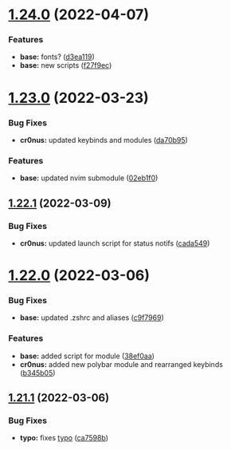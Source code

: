 # [1.24.0](https://github.com/umgbhalla/dotstow/compare/v1.23.0...v1.24.0) (2022-04-07)


### Features

* **base:** fonts? ([d3ea119](https://github.com/umgbhalla/dotstow/commit/d3ea119e4b4f52d4b09c30babfb6ca06bf6ad4b4))
* **base:** new scripts ([f27f9ec](https://github.com/umgbhalla/dotstow/commit/f27f9ec255d97b703a1f0abe12ca825c5bf8667f))



# [1.23.0](https://github.com/umgbhalla/dotstow/compare/v1.22.1...v1.23.0) (2022-03-23)


### Bug Fixes

* **cr0nus:** updated keybinds and modules ([da70b95](https://github.com/umgbhalla/dotstow/commit/da70b95c76116c4c2835fe88e5161cfd4ef08b6c))


### Features

* **base:** updated nvim submodule ([02eb1f0](https://github.com/umgbhalla/dotstow/commit/02eb1f0ee08824eb40ea7a80eccb731396893bd2))



## [1.22.1](https://github.com/umgbhalla/dotstow/compare/v1.22.0...v1.22.1) (2022-03-09)


### Bug Fixes

* **cr0nus:** updated launch script for status notifs ([cada549](https://github.com/umgbhalla/dotstow/commit/cada549aab2fbd6b4129e7b42dd3e3f6b9c9833b))



# [1.22.0](https://github.com/umgbhalla/dotstow/compare/v1.21.1...v1.22.0) (2022-03-06)


### Bug Fixes

* **base:** updated .zshrc and aliases ([c9f7969](https://github.com/umgbhalla/dotstow/commit/c9f79698f93c8dc1f12696c981d4ef9bc9bba09a))


### Features

* **base:** added script for module ([38ef0aa](https://github.com/umgbhalla/dotstow/commit/38ef0aa239fef23c155bcd3e5e351f9e8f8a85fd))
* **cr0nus:** added new polybar module and rearranged keybinds ([b345b05](https://github.com/umgbhalla/dotstow/commit/b345b05f2e84eeb18de1b14edfaf8229a7d0dfa7))



## [1.21.1](https://github.com/umgbhalla/dotstow/compare/v1.21.0...v1.21.1) (2022-03-06)


### Bug Fixes

* **typo:** fixes [typo](https://github.com/umgbhalla/dotstow/issues/4) ([ca7598b](https://github.com/umgbhalla/dotstow/commit/ca7598b050f1ad205eee0513254857982b873118))



